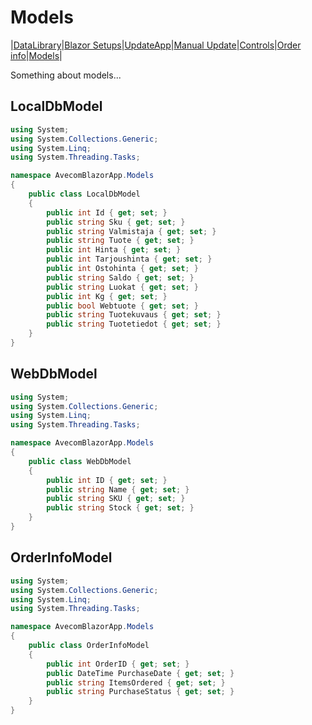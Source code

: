 # Models

|[DataLibrary](datalibrary.md)|[Blazor Setups](setups.md)|[UpdateApp](updateapp.md)|[Manual Update](manualupdate.md)|[Controls](controls.md)|[Order info](orderinfo.md)|[Models](models.md)|

Something about models...

## LocalDbModel
```csharp
using System;
using System.Collections.Generic;
using System.Linq;
using System.Threading.Tasks;

namespace AvecomBlazorApp.Models
{
    public class LocalDbModel
    {
        public int Id { get; set; }
        public string Sku { get; set; }
        public string Valmistaja { get; set; }
        public string Tuote { get; set; }
        public int Hinta { get; set; }
        public int Tarjoushinta { get; set; }
        public int Ostohinta { get; set; }
        public string Saldo { get; set; }
        public string Luokat { get; set; }
        public int Kg { get; set; }
        public bool Webtuote { get; set; }
        public string Tuotekuvaus { get; set; }
        public string Tuotetiedot { get; set; }
    }
}
```
## WebDbModel
```csharp
using System;
using System.Collections.Generic;
using System.Linq;
using System.Threading.Tasks;

namespace AvecomBlazorApp.Models
{
    public class WebDbModel
    {
        public int ID { get; set; }
        public string Name { get; set; }
        public string SKU { get; set; }
        public string Stock { get; set; }
    }
}
```
## OrderInfoModel
```csharp
using System;
using System.Collections.Generic;
using System.Linq;
using System.Threading.Tasks;

namespace AvecomBlazorApp.Models
{
    public class OrderInfoModel
    {
        public int OrderID { get; set; }
        public DateTime PurchaseDate { get; set; }
        public string ItemsOrdered { get; set; }
        public string PurchaseStatus { get; set; }
    }
}
```
